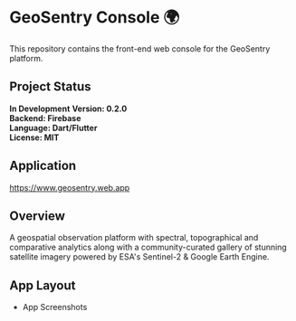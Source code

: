 # GeoSentry Console 🌍
This repository contains the front-end web console for the GeoSentry platform.  

## Project Status
**In Development**
**Version: 0.2.0**  
**Backend: Firebase**  
**Language: Dart/Flutter**  
**License: MIT**

## Application
https://www.geosentry.web.app

## Overview
A geospatial observation platform with spectral, topographical and comparative 
analytics along with a community-curated gallery of stunning satellite imagery 
powered by ESA's Sentinel-2 & Google Earth Engine.

## App Layout
- App Screenshots
